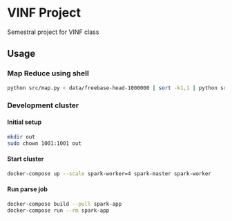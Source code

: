 # VINF Project
Semestral project for VINF class

## Usage

### Map Reduce using shell

```sh
python src/map.py < data/freebase-head-1000000 | sort -k1,1 | python src/reduce.py > data/out.jsonl
```

### Development cluster

#### Initial setup

```sh
mkdir out
sudo chown 1001:1001 out
```

#### Start cluster

```sh
docker-compose up --scale spark-worker=4 spark-master spark-worker
```

#### Run parse job

```sh
docker-compose build --pull spark-app
docker-compose run --rm spark-app
```
